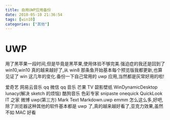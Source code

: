 ```yaml
---
title: 自用UWP应用备份
date: 2018-05-10 21:36:54
tags: [win10]
categories: ["其他"]
---
```


# UWP

用了黑苹果一段时间,但是毕竟是黑苹果,使用体验不够完美.强迫症的我还是回到了 win10,win10 真的越来越好了,从 win8 那条鱼开始基本每个预览版我都更新,也算见证了 win 这几年的变化.备份一下自己常用的 uwp 应用,当然都是灰常好用的啦!

爱奇艺
网易云音乐
qq
微信
qq 音乐
芒果 TV
碧影壁纸
WinDynamicDesktop
lunacy(解决 sketch 的烦恼)
酷狗音乐
色彩专家
snipaste
onequick
QuickLook
IT 之家
微博 uwp(第三方)
Mark Text
Markdown.uwp
emmm 怎么这么多,好吧,除了浏览器这种其他的软件基本都是 uwp 了,真的越来越好看了,亚克力效果,虽然不如 MAC 好看
